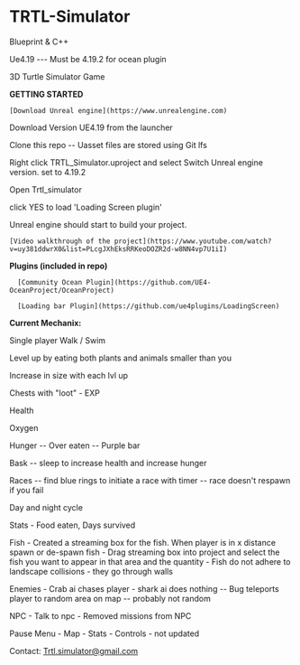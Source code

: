 # TRTL-Simulator

Blueprint & C++

Ue4.19 --- Must be 4.19.2 for ocean plugin

3D Turtle Simulator Game

**GETTING STARTED**
   
    
    [Download Unreal engine](https://www.unrealengine.com)
    
   Download Version UE4.19 from the launcher
   
   Clone this repo -- Uasset files are stored using Git lfs
   
   Right click TRTL_Simulator.uproject and select Switch Unreal engine version.  set to 4.19.2
   
   Open Trtl_simulator  
   
   click YES to load 'Loading Screen plugin' 
   
  Unreal engine should start to build your project.
   
   
    [Video walkthrough of the project](https://www.youtube.com/watch?v=uy381ddwrX0&list=PLcgJXhEksRRKeoDOZR2d-w8NN4vp7U1iI)

**Plugins (included in repo)**

      [Community Ocean Plugin](https://github.com/UE4-OceanProject/OceanProject)
 
      [Loading bar Plugin](https://github.com/ue4plugins/LoadingScreen)
 
 
 
 **Current Mechanix:**
 
 Single player
 Walk / Swim
 
 Level up by eating both plants and animals smaller than you 
 
 Increase in size with each lvl up
 
 Chests with "loot" - EXP
 
 Health
 
 Oxygen
 
 Hunger -- Over eaten -- Purple bar
 
 Bask -- sleep to increase health and increase hunger
 
 Races -- find blue rings to initiate a race with timer -- race doesn't respawn if you fail
 
 Day and night cycle 
 
 Stats - Food eaten, Days survived
 
 Fish - Created a streaming box for the fish. When player is in x distance spawn or de-spawn fish
      - Drag streaming box into project and select the fish you want to appear in that area and the quantity 
      - Fish do not adhere to landscape collisions - they go through walls
 
Enemies - Crab ai chases player
        - shark ai does nothing -- Bug teleports player to random area on map -- probably not random
        
        
NPC -  Talk to npc
    -  Removed missions from NPC
    
Pause Menu  - Map
            - Stats
            - Controls - not updated
          
   
Contact:
   Trtl.simulator@gmail.com
   
    
    
 
